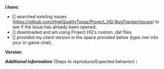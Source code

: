 
**_I have:_**
<!-- Place 'x' mark between square [] brackets to checkmark box -->

- [] searched existing issues (https://github.com/HighQualityTopaz/Project_HQ-BugTracker/issues) to see if the issue has already been opened.
- [] downloaded and am using Project HQ's custom .dat files.
- [] provided my client version in the space provided below (type /ver into your in-game chat).

**Version**: 

**_Additional Information_** (Steps to reproduce/Expected behavior) **:**
<!-- Any screenshots, videos, and links to the direct ffxiclopedia articles even more so helpful! -->
